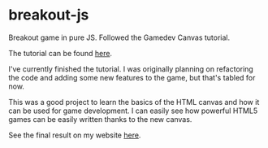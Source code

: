 # breakout-js
Breakout game in pure JS. Followed the Gamedev Canvas tutorial.

The tutorial can be found [here](https://developer.mozilla.org/en-US/docs/Games/Tutorials/2D_Breakout_game_pure_JavaScript).

I've currently finished the tutorial. I was originally planning on refactoring the code and adding some new features to the game, but that's tabled for now.

This was a good project to learn the basics of the HTML canvas and how it can be used for game development. I can easily see how powerful HTML5 games can be easily written thanks to the new canvas.

See the final result on my website [here](https://www.coltonhurst.com/projects/breakout-js).
